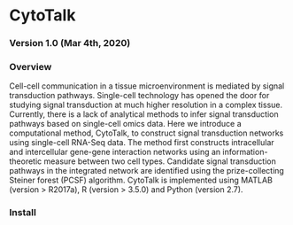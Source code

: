 # CytoTalk<br />
### Version 1.0 (Mar 4th, 2020)<br />

### Overview<br />
Cell-cell communication in a tissue microenvironment is mediated by signal transduction pathways. Single-cell technology has opened the door for studying signal transduction at much higher resolution in a complex tissue. Currently, there is a lack of analytical methods to infer signal transduction pathways based on single-cell omics data. Here we introduce a computational method, CytoTalk, to construct signal transduction networks using single-cell RNA-Seq data. The method first constructs intracellular and intercellular gene-gene interaction networks using an information-theoretic measure between two cell types. Candidate signal transduction pathways in the integrated network are identified using the prize-collecting Steiner forest (PCSF) algorithm. CytoTalk is implemented using MATLAB (version > R2017a), R (version > 3.5.0) and Python (version 2.7).
<br />

### Install
